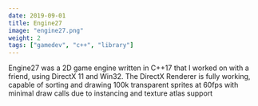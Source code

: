 ```yaml
---
date: 2019-09-01
title: Engine27
image: "engine27.png"
weight: 2
tags: ["gamedev", "c++", "library"]
---
```


Engine27 was a 2D game engine written in C++17 that I worked on with a friend, using DirectX 11 and Win32. The DirectX Renderer is fully working, capable of sorting and drawing 100k transparent sprites at 60fps with minimal draw calls due to instancing and texture atlas support
